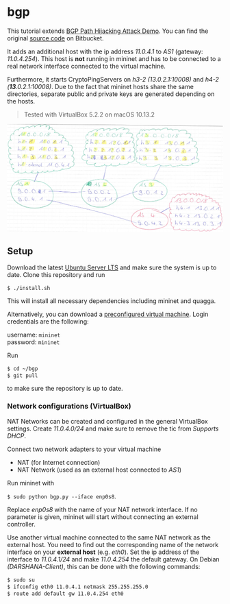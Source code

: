 # bgp

This tutorial extends [BGP Path Hijacking Attack Demo](https://github.com/mininet/mininet/wiki/BGP-Path-Hijacking-Attack-Demo). You can find the original [source code](https://bitbucket.org/jvimal/bgp/src/789055b95a666f0585e5eee67fbdb30876ab06ec?at=master) on Bitbucket.

It adds an additional host with the ip address *11.0.4.1* to *AS1* (gateway: *11.0.4.254*). This host is **not** running in mininet and has to be connected to a real network interface connected to the virtual machine.

Furthermore, it starts CryptoPingServers on *h3-2 (13.0.2.1:10008)* and *h4-2 (***13***.0.2.1:10008)*. Due to the fact that mininet hosts share the same directories, separate public and private keys are generated depending on the hosts.

> Tested with VirtualBox 5.2.2 on macOS 10.13.2

![](Setup.jpg)

## Setup

Download the latest [Ubuntu Server LTS](https://www.ubuntu.com/download/server) and make sure the system is up to date. Clone this repository and run

```
$ ./install.sh
```

This will install all necessary dependencies including mininet and quagga.

Alternatively, you can download a [preconfigured virtual machine](https://www.icloud.com/iclouddrive/0PdUf324iYbwSDNcEE_H_chzg#bgp.tar.gz). Login credentials are the following:

username: `mininet`<br/>
password: `mininet`

Run

```
$ cd ~/bgp
$ git pull
```

to make sure the repository is up to date.

### Network configurations (VirtualBox)

NAT Networks can be created and configured in the general VirtualBox settings. Create *11.0.4.0/24* and make sure to remove the tic from *Supports DHCP*.

Connect two network adapters to your virtual machine

* NAT (for Internet connection)
* NAT Network (used as an external host connected to *AS1*)

Run mininet with

`$ sudo python bgp.py --iface enp0s8`.

Replace *enp0s8* with the name of your NAT network interface. If no parameter is given, mininet will start without connecting an external controller.

Use another virtual machine connected to the same NAT network as the external host. You need to find out the corresponding name of the network interface on your **external host** (e.g. *eth0*). Set the ip address of the interface to *11.0.4.1/24* and make *11.0.4.254* the default gateway. On Debian *(DARSHANA-Client)*, this can be done with the following commands:

```
$ sudo su
$ ifconfig eth0 11.0.4.1 netmask 255.255.255.0
$ route add default gw 11.0.4.254 eth0
```
